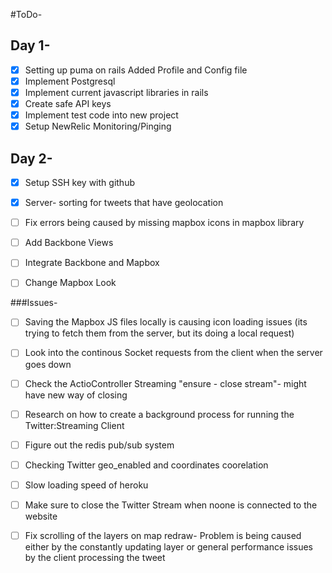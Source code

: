 #ToDo-
## Day 1-
- [X] Setting up puma on rails
Added Profile and Config file
- [X] Implement Postgresql 
- [X] Implement current javascript libraries in rails
- [X] Create safe API keys
- [X] Implement test code into new project
- [X] Setup NewRelic Monitoring/Pinging

## Day 2- 
- [X] Setup SSH key with github
- [X] Server- sorting for tweets that have geolocation 
- [ ] Fix errors being caused by missing mapbox icons in mapbox library
- [ ] Add Backbone Views
- [ ] Integrate Backbone and Mapbox
- [ ] Change Mapbox Look


###Issues-
- [ ] Saving the Mapbox JS files locally is causing icon loading issues (its trying to fetch them from the server, but its doing a local request)
- [ ] Look into the continous Socket requests from the client when the server goes down
- [ ] Check the ActioController Streaming "ensure - close stream"- might have new way of closing
- [ ] Research on how to create a background process for running the Twitter:Streaming Client
- [ ] Figure out the redis pub/sub system
- [ ] Checking Twitter geo_enabled and coordinates coorelation
- [ ] Slow loading speed of heroku
- [ ] Make sure to close the Twitter Stream when noone is connected to the website
- [ ] Fix scrolling of the layers on map redraw- Problem is being caused either by the constantly updating layer or general performance issues by the client processing the tweet

